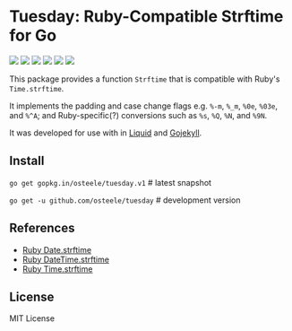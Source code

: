 # Tuesday: Ruby-Compatible Strftime for Go

 [![][travis-svg]][travis-url]
 [![][appveyor-svg]][appveyor-url]
 [![][coveralls-svg]][coveralls-url]
 [![][go-report-card-svg]][go-report-card-url]
 [![][godoc-svg]][godoc-url]
 [![][license-svg]][license-url]

This package provides a function `Strftime` that is compatible with Ruby's `Time.strftime`.

It implements the padding and case change flags e.g. `%-m`, `%_m`, `%0e`, `%03e`, and `%^A`; and Ruby-specific(?) conversions such as `%s`, `%Q`, `%N`, and `%9N`.

It was developed for use with in [Liquid](https://github.com/osteele/liquid) and [Gojekyll](https://github.com/osteele/gojekyll).

## Install

`go get gopkg.in/osteele/tuesday.v1` # latest snapshot

`go get -u github.com/osteele/tuesday` # development version

## References

* [Ruby Date.strftime](https://ruby-doc.org/stdlib-2.4.1/libdoc/date/rdoc/Date.html#method-i-strftime)
* [Ruby DateTime.strftime](https://ruby-doc.org/stdlib-2.4.1/libdoc/date/rdoc/DateTime.html#method-i-strftime)
* [Ruby Time.strftime](https://ruby-doc.org/core-2.4.1/Time.html#method-i-strftime)

## License

MIT License

[coveralls-url]: https://coveralls.io/r/osteele/tuesday?branch=master
[coveralls-svg]: https://img.shields.io/coveralls/osteele/tuesday.svg?branch=master

[godoc-url]: https://godoc.org/github.com/osteele/tuesday
[godoc-svg]: https://godoc.org/github.com/osteele/tuesday?status.svg

[license-url]: https://github.com/osteele/tuesday/blob/master/LICENSE
[license-svg]: https://img.shields.io/badge/license-MIT-blue.svg

[go-report-card-url]: https://goreportcard.com/report/github.com/osteele/tuesday
[go-report-card-svg]: https://goreportcard.com/badge/github.com/osteele/tuesday

[travis-url]: https://travis-ci.org/osteele/tuesday
[travis-svg]: https://img.shields.io/travis/osteele/tuesday.svg?branch=master

[appveyor-url]: https://ci.appveyor.com/project/osteele/tuesday
[appveyor-svg]: https://ci.appveyor.com/api/projects/status/g033085erbusxbmy?svg=true
